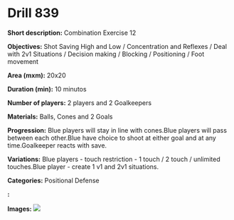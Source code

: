 # Drill 839

**Short description:**
Combination Exercise 12

**Objectives:**
Shot Saving High and Low / Concentration and Reflexes / Deal with 2v1 Situations / Decision making / Blocking / Positioning / Foot movement

**Area (mxm):**
20x20

**Duration (min):**
10 minutos

**Number of players:**
2 players and 2 Goalkeepers

**Materials:**
Balls, Cones and 2 Goals

**Progression:**
Blue players will stay in line with cones.Blue players will pass between each other.Blue have choice to shoot at either goal and at any time.Goalkeeper reacts with save.

**Variations:**
Blue players - touch restriction - 1 touch  / 2 touch / unlimited touches.Blue player - create 1 v1 and 2v1 situations.

**Categories:**
Positional Defense

**:**


**Images:**
![](https://www.coachingfutsal.com/\images\31e2573dd62caf12a66ee6a9f26ce0b3e40e48de53f86941eebb949dad9ac16c3c313b17cdc361eb2865ec8e49644d9041d6ef6b8006c418b618bdd060546bb65045e3a63babe.png)


